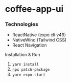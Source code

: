 # coffee-app-ui  

### Technologies
- ReactNative (expo cli v49)
- NativeWind (Tailwind CSS)
- React Navigation

Installation & Run
1. `yarn install`
2. `npx patch-package`
3. `yarn expo start`

